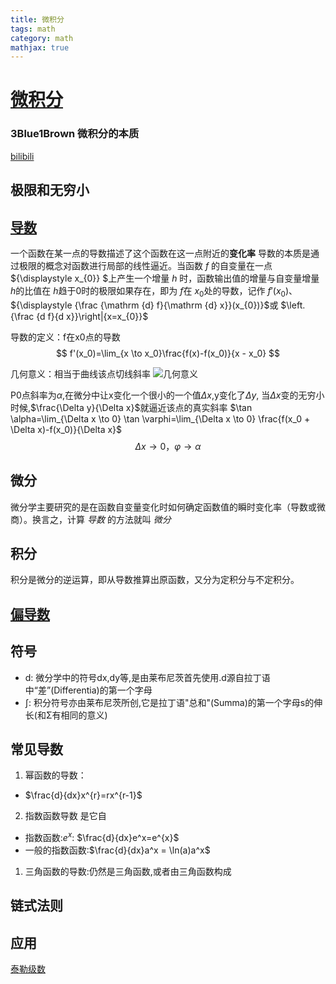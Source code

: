 ```yaml
---
title: 微积分
tags: math
category: math
mathjax: true
---
```

# [微积分](https://zh.wikipedia.org/wiki/%E5%BE%AE%E7%A7%AF%E5%88%86%E5%AD%A6)


### 3Blue1Brown 微积分的本质
[bilibili](https://www.bilibili.com/video/av24325548/)


## 极限和无穷小


## [导数](https://zh.wikipedia.org/wiki/%E5%AF%BC%E6%95%B0)
一个函数在某一点的导数描述了这个函数在这一点附近的**变化率**
导数的本质是通过极限的概念对函数进行局部的线性逼近。当函数 ${\displaystyle f}$ 的自变量在一点 ${\displaystyle x_{0}} $上产生一个增量 ${\displaystyle h}$ 时，函数输出值的增量与自变量增量 ${\displaystyle h}$的比值在 ${\displaystyle h}$趋于0时的极限如果存在，即为 ${\displaystyle f}$在 ${\displaystyle x_{0}}$处的导数，记作 ${\displaystyle f'(x_{0})}$、 ${\displaystyle {\frac {\mathrm {d} f}{\mathrm {d} x}}(x_{0})}$或 $\left.{\frac {d f}{d x}}\right|{x=x_{0}}$


  
导数的定义：f在x0点的导数
$$ f'(x_0)=\lim_{x \to x_0}\frac{f(x)-f(x_0)}{x - x_0} $$


几何意义：相当于曲线该点切线斜率
![几何意义](https://upload.wikimedia.org/wikipedia/commons/thumb/d/de/Derivative_-_geometric_meaning.svg/600px-Derivative_-_geometric_meaning.svg.png)

P0点斜率为$\alpha$,在微分中让x变化一个很小的一个值$\Delta x$,y变化了$\Delta y$, 当$\Delta x$变的无穷小时候,$\frac{\Delta y}{\Delta x}$就逼近该点的真实斜率
$\tan \alpha=\lim_{\Delta x \to 0} \tan \varphi=\lim_{\Delta x \to 0} \frac{f(x_0 + \Delta x)-f(x_0)}{\Delta x}$
$$  \Delta x\to 0，  \varphi \to \alpha $$

## 微分
微分学主要研究的是在函数自变量变化时如何确定函数值的瞬时变化率（导数或微商）。换言之，计算 *导数* 的方法就叫 *微分*

## 积分
积分是微分的逆运算，即从导数推算出原函数，又分为定积分与不定积分。



## [偏导数](https://zh.wikipedia.org/wiki/%E5%81%8F%E5%AF%BC%E6%95%B0)

## 符号
* d: 微分学中的符号dx,dy等,是由莱布尼茨首先使用.d源自拉丁语中“差”(Differentia)的第一个字母
* $\int$: 积分符号亦由莱布尼茨所创,它是拉丁语"总和"(Summa)的第一个字母s的伸长(和Σ有相同的意义)

## 常见导数
1. 幂函数的导数：
* $\frac{d}{dx}x^{r}=rx^{r-1}$

2. 指数函数导数 是它自
* 指数函数:$e^{x}$: $\frac{d}{dx}e^x=e^{x}$
* 一般的指数函数:$\frac{d}{dx}a^x = \ln(a)a^x$

1. 三角函数的导数:仍然是三角函数,或者由三角函数构成





## 链式法则

## 应用
[泰勒级数](https://zh.wikipedia.org/wiki/%E6%B3%B0%E5%8B%92%E7%BA%A7%E6%95%B0)